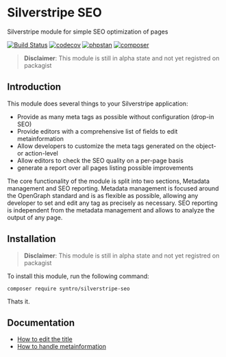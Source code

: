 # Silverstripe SEO
Silverstripe module for simple SEO optimization of pages

[![Build Status](https://travis-ci.org/syntro-opensource/silverstripe-seo.svg?branch=master)](https://travis-ci.org/syntro-opensource/silverstripe-seo)
[![codecov](https://codecov.io/gh/syntro-opensource/silverstripe-seo/branch/master/graph/badge.svg)](https://codecov.io/gh/syntro-opensource/silverstripe-seo)
[![phpstan](https://img.shields.io/badge/PHPStan-enabled-success)](https://github.com/phpstan/phpstan)
[![composer](https://img.shields.io/packagist/dt/syntro/silverstripe-seo?color=success&logo=composer)](https://packagist.org/packages/syntro/silverstripe-seo)

> **Disclaimer**: This module is still in alpha state and not yet registred on packagist


## Introduction
This module does several things to your Silverstripe application:

* Provide as many meta tags as possible without configuration (drop-in SEO)
* Provide editors with a comprehensive list of fields to edit metainformation
* Allow developers to customize the meta tags generated on the object- or action-level
* Allow editors to check the SEO quality on a per-page basis
* generate a report over all pages listing possible improvements

The core functionality of the module is split into two sections, Metadata
management and SEO reporting. Metadata management is focused around the
OpenGraph standard and is as flexible as possible, allowing any developer
to set and edit any tag as precisely as necessary. SEO reporting is independent
from the metadata management and allows to analyze the output of any page.

## Installation
> **Disclaimer**: This module is still in alpha state and not yet registred on packagist

To install this module, run the following command:
```
composer require syntro/silverstripe-seo
```
Thats it.

## Documentation
* [How to edit the title](docs/en/01_Title.md)
* [How to handle metainformation](docs/en/02_Metainformation.md)
